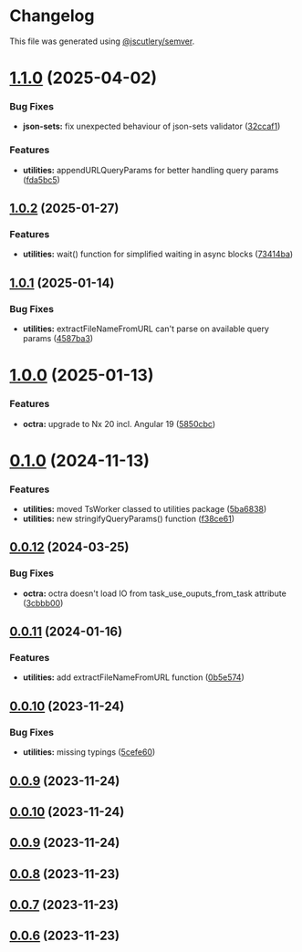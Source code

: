 # Changelog

This file was generated using [@jscutlery/semver](https://github.com/jscutlery/semver).

# [1.1.0](https://github.com/IPS-LMU/octra/compare/utilities-1.0.2...utilities-1.1.0) (2025-04-02)


### Bug Fixes

* **json-sets:** fix unexpected behaviour of json-sets validator ([32ccaf1](https://github.com/IPS-LMU/octra/commit/32ccaf1d06ca83e2ea3cde6a9565aed75938cfb4))


### Features

* **utilities:** appendURLQueryParams for better handling query params ([fda5bc5](https://github.com/IPS-LMU/octra/commit/fda5bc5db92117729cd81579a452c53f10b3389a))



## [1.0.2](https://github.com/IPS-LMU/octra/compare/utilities-1.0.1...utilities-1.0.2) (2025-01-27)

### Features

- **utilities:** wait() function for simplified waiting in async blocks ([73414ba](https://github.com/IPS-LMU/octra/commit/73414ba7127febc67c03be22349129872d48e56f))

## [1.0.1](https://github.com/IPS-LMU/octra/compare/utilities-1.0.0...utilities-1.0.1) (2025-01-14)

### Bug Fixes

- **utilities:** extractFileNameFromURL can't parse on available query params ([4587ba3](https://github.com/IPS-LMU/octra/commit/4587ba36092b7d7f2aeddfac3cb438a1d335ed22))

# [1.0.0](https://github.com/IPS-LMU/octra/compare/utilities-0.1.0...utilities-1.0.0) (2025-01-13)

### Features

- **octra:** upgrade to Nx 20 incl. Angular 19 ([5850cbc](https://github.com/IPS-LMU/octra/commit/5850cbcb71a6664ca53e9a038443e913390910c3))

# [0.1.0](https://github.com/IPS-LMU/octra/compare/utilities-0.0.12...utilities-0.1.0) (2024-11-13)

### Features

- **utilities:** moved TsWorker classed to utilities package ([5ba6838](https://github.com/IPS-LMU/octra/commit/5ba68383aafa88cf9077f83e09cfdeff541fa66a))
- **utilities:** new stringifyQueryParams() function ([f38ce61](https://github.com/IPS-LMU/octra/commit/f38ce612a7155e1c65ecd5b70706be7bb15f87b6))

## [0.0.12](https://github.com/IPS-LMU/octra/compare/utilities-0.0.11...utilities-0.0.12) (2024-03-25)

### Bug Fixes

- **octra:** octra doesn't load IO from task_use_ouputs_from_task attribute ([3cbbb00](https://github.com/IPS-LMU/octra/commit/3cbbb004fc7c5be0827c48641dc95ea16e72c378))

## [0.0.11](https://github.com/IPS-LMU/octra/compare/utilities-0.0.10...utilities-0.0.11) (2024-01-16)

### Features

- **utilities:** add extractFileNameFromURL function ([0b5e574](https://github.com/IPS-LMU/octra/commit/0b5e5749c8bf861fe3f491d3e41b582d36632b4c))

## [0.0.10](https://github.com/IPS-LMU/octra/compare/utilities-0.0.9...utilities-0.0.10) (2023-11-24)

### Bug Fixes

- **utilities:** missing typings ([5cefe60](https://github.com/IPS-LMU/octra/commit/5cefe60a96bf49b843017212e13879aa8a28ee15))

## [0.0.9](https://github.com/IPS-LMU/octra/compare/utilities-0.0.8...utilities-0.0.9) (2023-11-24)

## [0.0.10](https://github.com/IPS-LMU/octra/compare/utilities-0.0.9...utilities-0.0.10) (2023-11-24)

## [0.0.9](https://github.com/IPS-LMU/octra/compare/utilities-0.0.8...utilities-0.0.9) (2023-11-24)

## [0.0.8](https://github.com/IPS-LMU/octra/compare/utilities-0.0.7...utilities-0.0.8) (2023-11-23)

## [0.0.7](https://github.com/IPS-LMU/octra/compare/utilities-0.0.6...utilities-0.0.7) (2023-11-23)

## [0.0.6](https://github.com/IPS-LMU/octra/compare/utilities-0.0.5...utilities-0.0.6) (2023-11-23)
